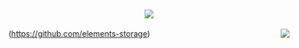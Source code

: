 <h1 align="center"> <img src="https://readme-typing-svg.herokuapp.com/?lines=console.log(%22Hello%2C%20World!%22);小吕同学祝您今天愉快!&center=true&size=27"> </h1>
<img align=right src='https://github.githubassets.com/images/mona-whisper.gif'/>
 
<!--Right now I'm working on the [best terminal app in the world](https://github.com/Eugeny/tabby), and also build even better media management software at [@elements-storage] -->
(https://github.com/elements-storage)
